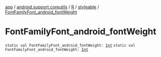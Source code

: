 [app](../../../index.md) / [android.support.coreutils](../../index.md) / [R](../index.md) / [styleable](index.md) / [FontFamilyFont_android_fontWeight](./-font-family-font_android_font-weight.md)

# FontFamilyFont_android_fontWeight

`static val FontFamilyFont_android_fontWeight: `[`Int`](https://kotlinlang.org/api/latest/jvm/stdlib/kotlin/-int/index.html)
`static val FontFamilyFont_android_fontWeight: `[`Int`](https://kotlinlang.org/api/latest/jvm/stdlib/kotlin/-int/index.html)